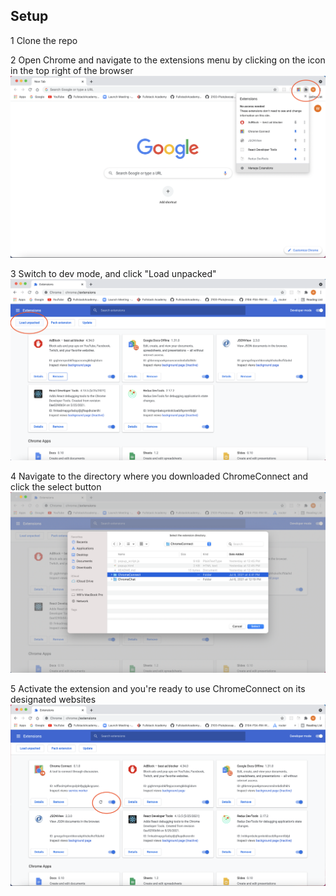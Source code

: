 ## Setup

1 Clone the repo

2 Open Chrome and navigate to the extensions menu by clicking on the icon in the top right of the browser
!['Chrome Connect'](https://github.com/ChromeConnect/ChromeConnect/blob/main/public/moveToExten.png?raw=true)

3 Switch to dev mode, and click "Load unpacked"
!['Chrome Connect'](https://github.com/ChromeConnect/ChromeConnect/blob/main/public/loadUnpacked.png?raw=true)

4 Navigate to the directory where you downloaded ChromeConnect and click the select button
!['Chrome Connect'](https://github.com/ChromeConnect/ChromeConnect/blob/main/public/moveToDir.png?raw=true)

5 Activate the extension and you're ready to use ChromeConnect on its designated websites
!['Chrome Connect'](https://github.com/ChromeConnect/ChromeConnect/blob/main/public/toggleActivation.png?raw=true)
